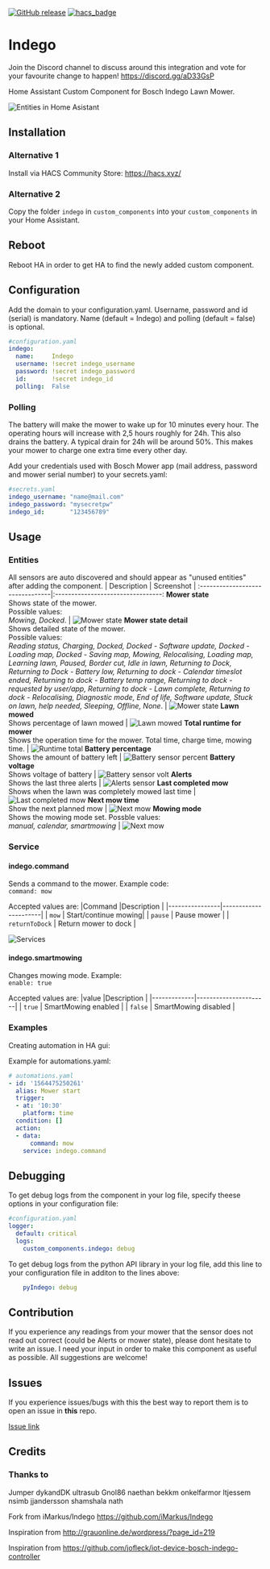 [![GitHub release](https://img.shields.io/github/release/jm-73/Indego.svg)](https://GitHub.com/jm-73/Indego/releases/) [![hacs_badge](https://img.shields.io/badge/HACS-Default-orange.svg)](https://github.com/custom-components/hacs)

# Indego
Join the Discord channel to discuss around this integration and vote for your favourite change to happen!
https://discord.gg/aD33GsP

Home Assistant Custom Component for Bosch Indego Lawn Mower.

![Entities in Home Asistant](/doc/0-Sensors.png)

## Installation

### Alternative 1
Install via HACS Community Store: https://hacs.xyz/
### Alternative 2
Copy the folder `indego` in `custom_components` into your `custom_components` in your Home Assistant.

## Reboot
Reboot HA in order to get HA to find the newly added custom component.

## Configuration
Add the domain to your configuration.yaml. Username, password and id (serial) is mandatory. Name (default = Indego) and polling (default = false) is optional.
``` yaml
#configuration.yaml
indego:
  name:     Indego
  username: !secret indego_username
  password: !secret indego_password
  id:       !secret indego_id
  polling:  False
```
### Polling
The battery will make the mower to wake up for 10 minutes every hour. The operating hours will increase with 2,5 hours roughly for 24h. This also drains the battery. A typical drain for 24h will be around 50%. This makes your mower to charge one extra time every other day. 

Add your credentials used with Bosch Mower app (mail address, password and mower serial number) to your secrets.yaml: 
``` yaml
#secrets.yaml
indego_username: "name@mail.com"
indego_password: "mysecretpw"
indego_id:       "123456789"
```
## Usage

### Entities
 All sensors are auto discovered and should appear as "unused entities" after adding the component.
| Description | Screenshot |
:--------------------------------|:---------------------------------:
**Mower state**<br>Shows state of the mower.<br>Possible values:<br> *Mowing, Docked*. | ![Mower state](/doc/1-State.png)
**Mower state detail**<br>Shows detailed state of the mower.<br>Possible values:<br> *Reading status, Charging, Docked, Docked - Software update, Docked - Loading map, Docked - Saving map, Mowing, Relocalising, Loading map, Learning lawn, Paused, Border cut, Idle in lawn, Returning to Dock, Returning to Dock - Battery low, Returning to dock - Calendar timeslot ended, Returning to dock - Battery temp range, Returning to dock - requested by user/app, Returning to dock - Lawn complete, Returning to dock - Relocalising, Diagnostic mode, End of life, Software update, Stuck on lawn, help needed, Sleeping, Offline, None*. | ![Mower state](/doc/2-StateDetail.png)
**Lawn mowed**<br>Shows percentage of lawn mowed | ![Lawn mowed](/doc/3-LawnMowed.png)
**Total runtime for mower**<br>Shows the operation time for the mower. Total time, charge time, mowing time. | ![Runtime total](/doc/4-Runtime.png)
**Battery percentage**<br>Shows the amount of battery left | ![Battery sensor percent](/doc/5-Battery.png)
**Battery voltage**<br>Shows voltage of battery | ![Battery sensor volt](/doc/6-BatteryV.png)
**Alerts**<br>Shows the last three alerts | ![Alerts sensor](/doc/7-Alerts.png)
**Last completed mow**<br>Shows when the lawn was completely mowed last time | ![Last completed mow](/doc/8-LastCompleted.png)
**Next mow time**<br>Show the next planned mow | ![Next mow](/doc/9-NextMow.png)
**Mowing mode**<br>Shows the mowing mode set. Possble values:<br> *manual, calendar, smartmowing* | ![Next mow](/doc/10-MowingMode.png)

### Service

#### indego.command ####
Sends a command to the mower. Example code:<br>
`command: mow`

Accepted values are:
|Command         |Description           |
|----------------|----------------------|
| `mow`          | Start/continue mowing|
| `pause`        | Pause mower          |
| `returnToDock` | Return mower to dock |

![Services](/doc/S1-Command1.png)

#### indego.smartmowing ####
Changes mowing mode. Example:<br>
`enable: true`

Accepted values are:
|value        |Description           |
|-------------|----------------------|
| `true`      | SmartMowing enabled  |
| `false`     | SmartMowing disabled |


### Examples
Creating automation in HA gui:

Example for automations.yaml:

``` yaml
# automations.yaml
- id: '1564475250261'
  alias: Mower start
  trigger:
  - at: '10:30'
    platform: time
  condition: []
  action:
  - data:
      command: mow
    service: indego.command
```

## Debugging
To get debug logs from the component in your log file, specify theese options in your configuration file:

``` yaml
#configuration.yaml
logger: 
  default: critical 
  logs: 
    custom_components.indego: debug 
```

To get debug logs from the python API library in your log file, add this line to your configuration file in additon to the lines above:

``` yaml
    pyIndego: debug
```

## Contribution
If you experience any readings from your mower that the sensor does not read out correct (could be Alerts or mower state), please dont hesitate to write an issue. I need your input in order to make this component as useful as possible. All suggestions are welcome!

## Issues
If you experience issues/bugs with this the best way to report them is to open an issue in **this** repo.

[Issue link](https://github.com/jm-73/Indego/issues)

## Credits

### Thanks to
Jumper dykandDK ultrasub Gnol86 naethan bekkm onkelfarmor ltjessem nsimb jjandersson shamshala nath

Fork from iMarkus/Indego https://github.com/iMarkus/Indego

Inspiration from http://grauonline.de/wordpress/?page_id=219

Inspiration from https://github.com/jofleck/iot-device-bosch-indego-controller
